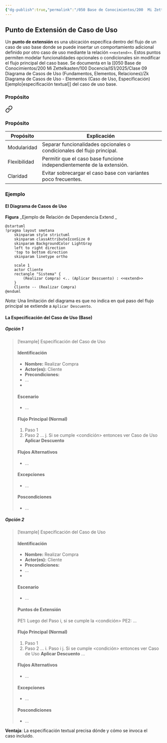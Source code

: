 ```yaml
---
{"dg-publish":true,"permalink":"/050 Base de Conocimientos/200  Mi Zettelkasten/100 Docencia/IS1/2025/Clase 09 Diagrama de Casos de Uso (Fundamentos, Elementos, Relaciones)/Zk Diagrama de Casos de Uso - Elementos (Caso de Uso, Punto de Extensión)/","tags":["digitalGarden","diagramaCasosDeUso"]}
---
```


## Punto de Extensión de Caso de Uso

Un **punto de extensión** es una ubicación específica dentro del flujo de un caso de uso base donde se puede insertar un comportamiento adicional definido por otro caso de uso mediante la relación `<<extend>>`. Estos puntos permiten modelar funcionalidades opcionales o condicionales sin modificar el flujo principal del caso base. Se documenta en la [[050 Base de Conocimientos/200  Mi Zettelkasten/100 Docencia/IS1/2025/Clase 09 Diagrama de Casos de Uso (Fundamentos, Elementos, Relaciones)/Zk Diagrama de Casos de Uso - Elementos (Caso de Uso, Especificación) Ejemplo\|especificación textual]] del caso de uso base.

### Propósito

<div class="transclusion internal-embed is-loaded"><a class="markdown-embed-link" href="/050-base-de-conocimientos/200-mi-zettelkasten/100-docencia/is-1/2025/clase-09-diagrama-de-casos-de-uso-fundamentos-elementos-relaciones/zk-diagrama-de-casos-de-uso-relaciones-entre-casos-de-uso-dependencia-extend/#proposito" aria-label="Open link"><svg xmlns="http://www.w3.org/2000/svg" width="24" height="24" viewBox="0 0 24 24" fill="none" stroke="currentColor" stroke-width="2" stroke-linecap="round" stroke-linejoin="round" class="svg-icon lucide-link"><path d="M10 13a5 5 0 0 0 7.54.54l3-3a5 5 0 0 0-7.07-7.07l-1.72 1.71"></path><path d="M14 11a5 5 0 0 0-7.54-.54l-3 3a5 5 0 0 0 7.07 7.07l1.71-1.71"></path></svg></a><div class="markdown-embed">



### Propósito

| Propósito    | Explicación                                                             |
| ------------ | ----------------------------------------------------------------------- |
| Modularidad  | Separar funcionalidades opcionales o condicionales del flujo principal. |
| Flexibilidad | Permitir que el caso base funcione independientemente de la extensión.  |
| Claridad     | Evitar sobrecargar el caso base con variantes poco frecuentes.          |


</div></div>


### Ejemplo

#### El Diagrama de Casos de Uso
**Figura**
_Ejemplo de Relación de Dependencia Extend _
```plantuml
@startuml
!pragma layout smetana
	skinparam style strictuml
	skinparam classAttributeIconSize 0
	skinparam BackgroundColor LightGray
	left to right direction
	'top to bottom direction
	skinparam linetype ortho

	scale 1
	actor Cliente	
	rectangle "Sistema" {
		(Realizar Compra) <.. (Aplicar Descuento) : <<extend>>
	}
	Cliente -- (Realizar Compra)
@enduml
```
_Nota:_ Una limitación del diagrama es que no indica en qué paso del flujo principal se extiende a `Aplicar Descuento`.

#### La Especificación del Caso de Uso (Base)

##### Opción 1
>[!example] Especificación del Caso de Uso
> #### Identificación
>- **Nombre:** Realizar Compra
>- **Actor(es):** Cliente
>- **Precondiciones:**
>- ...
>- 
>#### Escenario
>- ...
> 
>#### Flujo Principal (Normal)
>1. Paso 1
>2. Paso 2
>...
>j. Si se cumple <condición> entonces ver Caso de Uso **Aplicar Descuento**
>
>#### Flujos Alternativos
>- ...
>
>#### Excepciones
>- ...
>#### Poscondiciones
>- ...

##### Opción 2
>[!example] Especificación del Caso de Uso
> #### Identificación
>- **Nombre:** Realizar Compra
>- **Actor(es):** Cliente
>- **Precondiciones:**
>- ...
>- 
>#### Escenario
>- ...
> #### Puntos de Extensión
> PE1: Luego del Paso i, si se cumple la <condición>
> PE2: ...
> 
>#### Flujo Principal (Normal)
>1. Paso 1
>2. Paso 2
>...
>i. Paso i
>j. Si se cumple <condición> entonces ver Caso de Uso **Aplicar Descuento**
>...
>
>#### Flujos Alternativos
>- ...
>
>#### Excepciones
>- ...
>#### Poscondiciones
>- ...

**Ventaja**: La especificación textual precisa dónde y cómo se invoca el caso incluido.
